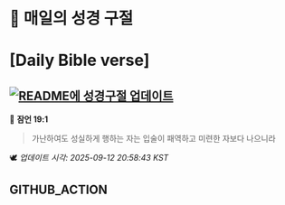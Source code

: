 # 🙏 매일의 성경 구절
# [Daily Bible verse]
## [![README에 성경구절 업데이트](https://github.com/DONGSUKA/first_test/actions/workflows/update-readme-bible.yml/badge.svg)](https://github.com/DONGSUKA/first_test/actions/workflows/update-readme-bible.yml)
<!-- START_BIBLE_VERSE -->
📖 **잠언 19:1**
> 가난하여도 성실하게 행하는 자는 입술이 패역하고 미련한 자보다 나으니라

🕊️ _업데이트 시각: 2025-09-12 20:58:43 KST_
  <!-- END_BIBLE_VERSE -->
## GITHUB_ACTION
